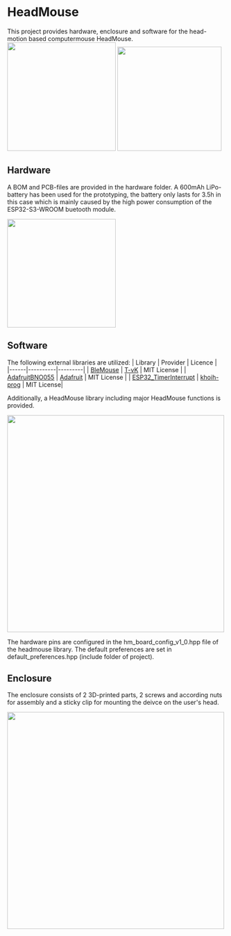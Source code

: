 # HeadMouse
 
This project provides hardware, enclosure and software for the head-motion based computermouse HeadMouse.
<img src="https://github.com/user-attachments/assets/242b319d-4295-4035-bf34-ba87881bf833" width="250">
<img src="https://github.com/user-attachments/assets/53edb21c-fba6-442c-be43-0cbd3da14713" width="240">

## Hardware
A BOM and PCB-files are provided in the hardware folder. A 600mAh LiPo-battery has been used for the prototyping, the battery only lasts for 3.5h in this case which is mainly caused by the high power consumption of the ESP32-S3-WROOM buetooth module. 

<img src="https://github.com/user-attachments/assets/e8dc3c74-9c7b-420b-9847-541bd62fd511" width="250">

## Software
The following external libraries are utilized:
| Library | Provider | Licence |  
|------|----------|---------|
| [BleMouse](https://github.com/T-vK/ESP32-BLE-Mouse) | [T-vK](https://github.com/T-vK) | MIT License |
| [AdafruitBNO055](https://github.com/adafruit/Adafruit_BNO055) | [Adafruit](https://github.com/adafruit) | MIT License |
| [ESP32_TimerInterrupt](https://github.com/khoih-prog/ESP32TimerInterrupt) | [khoih-prog](https://github.com/khoih-prog) | MIT License|

Additionally, a HeadMouse library including major HeadMouse functions is provided. 

<img src="https://github.com/user-attachments/assets/3bfb5a4b-99bb-4097-b9dc-a7019b962e08" width="500">

The hardware pins are configured in the hm_board_config_v1_0.hpp file of the headmouse library.
The default preferences are set in default_preferences.hpp (include folder of project).

## Enclosure
The enclosure consists of 2 3D-printed parts, 2 screws and according nuts for assembly and a sticky clip for mounting the deivce on the user's head. 

<img src="https://github.com/user-attachments/assets/691f40d2-dd48-4273-9170-20e9b692c577" width="500">


